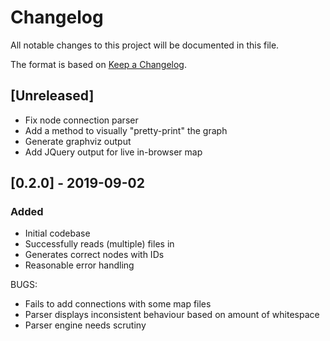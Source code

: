# Changelog

All notable changes to this project will be documented in this file.

The format is based on [Keep a Changelog](https://keepachangelog.com/en/1.0.0/).

## [Unreleased]

- Fix node connection parser 
- Add a method to visually "pretty-print" the graph
- Generate graphviz output
- Add JQuery output for live in-browser map

## [0.2.0] - 2019-09-02
### Added

- Initial codebase
- Successfully reads (multiple) files in
- Generates correct nodes with IDs
- Reasonable error handling

BUGS: 

- Fails to add connections with some map files
- Parser displays inconsistent behaviour based on amount of whitespace
- Parser engine needs scrutiny
